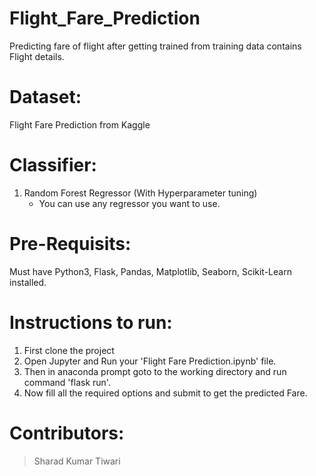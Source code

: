 # Flight_Fare_Prediction

Predicting fare of flight after getting trained from training data contains Flight details.

# Dataset:
Flight Fare Prediction from Kaggle

# Classifier:
1. Random Forest Regressor (With Hyperparameter tuning)
   * You can use any regressor you want to use.

# Pre-Requisits:
Must have Python3, Flask, Pandas, Matplotlib, Seaborn, Scikit-Learn installed.

# Instructions to run:
1. First clone the project
2. Open Jupyter and Run your 'Flight Fare Prediction.ipynb' file.
3. Then in anaconda prompt goto to the working directory and run command 'flask run'.
4. Now fill all the required options and submit to get the predicted Fare.

# Contributors:
> Sharad Kumar Tiwari
